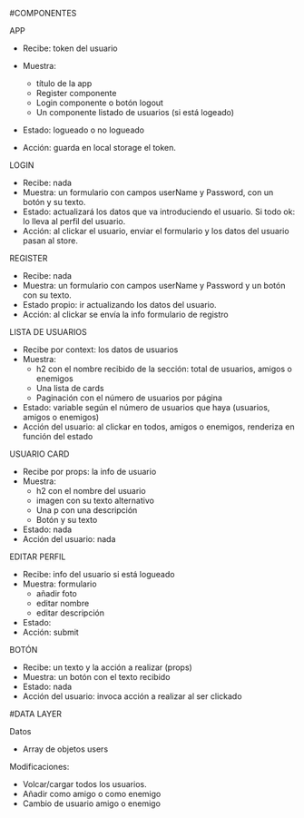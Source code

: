 #COMPONENTES

APP

- Recibe: token del usuario
- Muestra:

  - título de la app
  - Register componente
  - Login componente o botón logout
  - Un componente listado de usuarios (si está logeado)

- Estado: logueado o no logueado
- Acción: guarda en local storage el token.

LOGIN

- Recibe: nada
- Muestra: un formulario con campos userName y Password, con un botón y su texto.
- Estado: actualizará los datos que va introduciendo el usuario. Si todo ok: lo lleva al perfil del usuario.
- Acción: al clickar el usuario, enviar el formulario y los datos del usuario pasan al store.

REGISTER

- Recibe: nada
- Muestra: un formulario con campos userName y Password y un botón con su texto.
- Estado propio: ir actualizando los datos del usuario.
- Acción: al clickar se envía la info formulario de registro

LISTA DE USUARIOS

- Recibe por context: los datos de usuarios
- Muestra:
  - h2 con el nombre recibido de la sección: total de usuarios, amigos o enemigos
  - Una lista de cards
  - Paginación con el número de usuarios por página
- Estado: variable según el número de usuarios que haya (usuarios, amigos o enemigos)
- Acción del usuario: al clickar en todos, amigos o enemigos, renderiza en función del estado

USUARIO CARD

- Recibe por props: la info de usuario
- Muestra:
  - h2 con el nombre del usuario
  - imagen con su texto alternativo
  - Una p con una descripción
  - Botón y su texto
- Estado: nada
- Acción del usuario: nada

EDITAR PERFIL

- Recibe: info del usuario si está logueado
- Muestra: formulario
  - añadir foto
  - editar nombre
  - editar descripción
- Estado:
- Acción: submit

BOTÓN

- Recibe: un texto y la acción a realizar (props)
- Muestra: un botón con el texto recibido
- Estado: nada
- Acción del usuario: invoca acción a realizar al ser clickado

#DATA LAYER

Datos

- Array de objetos users

Modificaciones:

- Volcar/cargar todos los usuarios.
- Añadir como amigo o como enemigo
- Cambio de usuario amigo o enemigo
